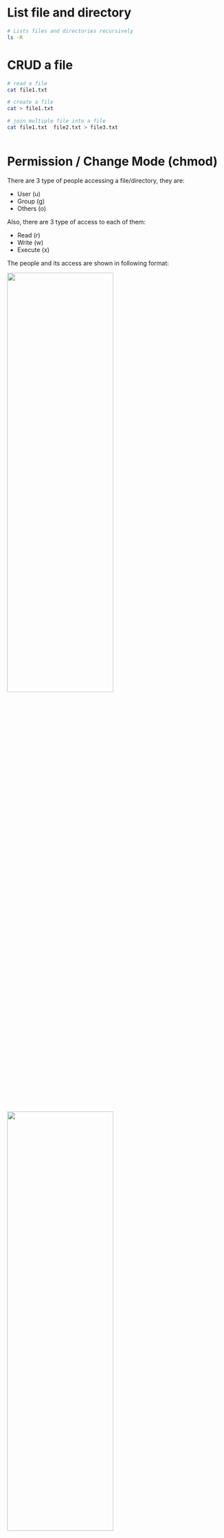 # List file and directory 
 ``` bash
# Lists files and directories recursively
ls -R
 ```

# CRUD a file
``` bash
# read a file
cat file1.txt

# create a file
cat > file1.txt

# join multiple file into a file
cat file1.txt  file2.txt > file3.txt
   
```

# Permission / Change Mode (chmod)

There are 3 type of people accessing a file/directory, they are:
   - User (u)
   - Group (g)
   - Others (o)
   
Also, there are 3 type of access to each of them:
   - Read (r)
   - Write (w)
   - Execute (x)

The people and its access are shown in following format:

   
<img src="../images/chmod-person-type.png" alt="" width="70%" height="50%"/>
<img src="../images/file-person-access.png" alt="" width="70%" height="50%"/>

<br/>

> **Notes:** <br/>
> The ilustration pictures are refered from [interviewbit.com](https://www.interviewbit.comlinux-commands-cheat-sheet/#file-permissions) and [javarevisited](https://javarevisited.blogspot.com/2012/0310-example-of-chmod-command-in-unix.html)
   
The file type value:
   - <code>d</code> → directory
   - <code>-</code> → regular file
   - <code>l</code> → Symbolic Link
   - <code>s</code> → Unix Domain Socket
   - <code>p</code> → named pipe
   - <code>c</code> → character device file
   - <code>b</code> → block device file

<br/>   
To manage access and permission we use <code>*chmode*</code> 
<br/>   
<br/>  
 

## Symbolic Method
   ```
   chmod [ugoa][-+=][rwx], [ugoa][-+=][rwx],.. FileName
   ```

   Detail items of the syntax are:
   - Person
      1. <code>u</code> → User
      2. <code>g</code> → Group
      3. <code>o</code> → Others
      4. <code>a</code> → All the users i.e. 
             Instead of writing <code>ugo</code>, we can just write <code>a</code>.

   - Operators
      1. <code>-</code> → removes the mentioned permission
      2. <code>+</code> → adds the mentioned permission
      3. <code>=</code> → Changes the current permission to the mentioned permission. </br>
             *If no permission is mentioned after using the <code>=</code> operator, all the permissions from the mentioned class are removed.*

   - Permission
      1. <code>r</code> → Read
      2. <code>w</code> → Write
      3. <code>x</code> → Execute


      | ID        | File     |Directory     |                             
      | :---        |     :---     | :---     | 
      | r     | allow read the file  | allow to list files in the directory  |
      | w     | allow write, modify the file| allow rename, create, delete files in the directory|
      | x     | allow execute the file | allow to <code>cd</code> into diretory and access files |


   Examples:
   ``` bash
   chmod o+r file1.txt
   chmod a+w file1.txt
   chmod u+x file1.txt
   chmod g-wx file2.txt
   chmod ugo+rwx file2.txt
   ```

   ## Numeric Method
   There are numeric codes for each permission:
   - r (read) = 4
   - w (write) = 2
   - x (execute) = 1
   - No permissions  = 0

   Example 1:
   ``` bash
   # Symbolic way
   chmod ugo+rw file1.txt

   # Numeric way
   chmod 666 file1.txt
   ```
   > <code>rw</code> →  read + write = 4 + 2  = 6 <br/>
   > <code>ugo</code> → user, group, other <br/>
   > So, <code>ugo = 666</code>


   Example 2:
   ``` bash
   # Symbolic way
   chmod -R a+rwx,u-x,g-wx,o-rwx folder_name

   # Numeric way
   chmod -R 640 folder_name
   ```

   |              |User (u)| Group (g) |Other (o)  |
   |---           | ---    | ---       |---        |
   |Read (4)      |✔       |✔         |           |
   |Write (2)     |✔       |           |          |
   |Execute (1)   |        |           |           |
   | **RESULT**             | 6      | 4       | 0           |      
   
# Ownership / Changing Owner (chown)
```
chown [OPTIONS] [USER][:GROUP] file1 file2

chown -R myuser:mygroup /var/www/sitename

```

# Searching
``` bash
# search for patthern in file
grep -r {pattern} {directory}
grep -r *.config /etc 

# filter by pattern the output of command
{command} | grep {pattern}
ls -a | grep *config*

# find all instances of file
locate {file}
```

``` bash
# find file of extension
find . -type f -name "*.jar"

# find directory
find . -type d -name ".DS_Store"

# find then execute remove
find . -name "*.py" -exec rm {} \;
```

# Copy
``` bash
#copy recursively and force override and apply to all
yes|cp -rf /home/userftp/html/site/* /home/user1/html/

```


# Tail

``` bash
#Outputs the last 10 lines of the file myfile.txt.
tail myfile.txt

#Outputs the last 100 lines of the file myfile.txt.
tail myfile.txt -n 100

# Outputs the last 10 lines of myfile.txt, and monitors myfile.txt for updates;
# tail then continues to output any new lines that are added to myfile.txt.
tail -f myfile.txt

# Sample with grep
tail -f access.log | grep 192.168.1.7

# in practical I use
tail -fn 100 log.txt
```


# Compression

## tar
``` bash
# tar file or directory into a file.tar
tar cf file.tar {file_or_directory}

# untar into current directory
tar xf file.tar

# show content of tar archive
tar tf file.tar
```
Tar paremeter:
   - <code>c</code> → create archive
   - <code>t</code> → table of content
   - <code>x</code> → extract
   - <code>f</code> → file name
   - <code>z</code> → use zip/gzip
   - <code>j</code> → use bzip2
   - <code>k</code> → don't override
   - <code>w</code> → ask for confirmation
   - <code>v</code> → verbose

## gzip
``` bash
# compress file and rename to file.gz
gzip file

# decompress file.gz
gzip -d file.gz
```

# File Operation from Network

## wget
``` bash
# download file
wget url

# download recursively
wget -r url
```

# Directoy Usage
```bash
sudo du -sh /var/opt/mssql2022

# result will be
16K	/var/opt/mssql2022
```

```bash
# has * at the end. Will summaize direct sub directory
sudo du -shc mssql2022/*

# result will be.
4.0K	mssql2022/data
4.0K	mssql2022/log
4.0K	mssql2022/secrets
12K	total
```


```bash
# a. Print recursively directory under ~/workspace
# b. sort -r=reverse, -h=human readible
# c. head -5=first 5 record

sudo du -h ~/workspace | sort -rh | head -5

# result will be.
25M	/home/neutro/workspace
22M	/home/neutro/workspace/TestDocker
17M	/home/neutro/workspace/TestDocker/examples
8.0M	/home/neutro/workspace/TestDocker/examples/MyWebMVC/wwwroot
8.0M	/home/neutro/workspace/TestDocker/examples/MyWebMVC

```
# References:
1. https://chmodcommand.com/chmod-640/
2. https://javarevisited.blogspot.com/2012/03/10-example-of-chmod-command-in-unix.html
3. https://www.interviewbit.com/linux-commands-cheat-sheet/#file-permissions
4. https://meta.stackexchange.com/questions/314520/markdown-for-ticks-and-crosses
    
